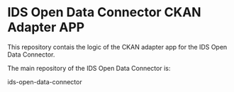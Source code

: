 # IDS Open Data Connector CKAN Adapter APP

This repository contais the logic of the CKAN adapter app for the IDS Open Data Connector.

The main repository of the IDS Open Data Connector is: 

ids-open-data-connector